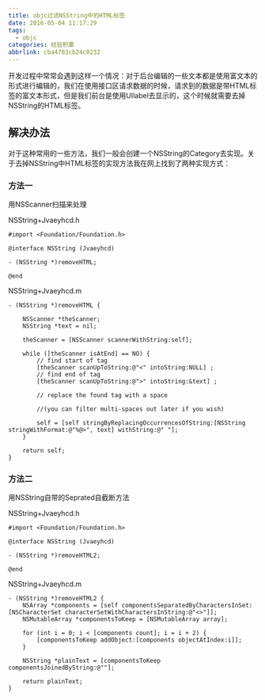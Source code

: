 ```yaml
---
title: objc过滤NSString中的HTML标签
date: 2016-05-04 11:17:29
tags:
  - objc
categories: 经验积累
abbrlink: cba4703cb24c0232
---
```


开发过程中常常会遇到这样一个情况：对于后台编辑的一些文本都是使用富文本的形式进行编辑的，我们在使用接口区请求数据的时候，请求到的数据是带HTML标签的富文本形式，但是我们前台是使用UIlabel去显示的，这个时候就需要去掉NSString的HTML标签。

## 解决办法

对于这种常用的一些方法，我们一般会创建一个NSString的Category去实现。关于去掉NSString中HTML标签的实现方法我在网上找到了两种实现方式：

### 方法一
用NSScanner扫描来处理

<!-- more -->

NSString+Jvaeyhcd.h
``` objc
#import <Foundation/Foundation.h>

@interface NSString (Jvaeyhcd)

- (NSString *)removeHTML;

@end
```

NSString+Jvaeyhcd.m
``` objc
- (NSString *)removeHTML {
    
    NSScanner *theScanner;
    NSString *text = nil;
    
    theScanner = [NSScanner scannerWithString:self];

    while ([theScanner isAtEnd] == NO) {
        // find start of tag
        [theScanner scanUpToString:@"<" intoString:NULL] ;
        // find end of tag
        [theScanner scanUpToString:@">" intoString:&text] ;
        
        // replace the found tag with a space
        
        //(you can filter multi-spaces out later if you wish)
        
        self = [self stringByReplacingOccurrencesOfString:[NSString stringWithFormat:@"%@>", text] withString:@" "];
    }
    
    return self;
}

```

### 方法二
用NSString自带的Seprated自截断方法

NSString+Jvaeyhcd.h
``` objc
#import <Foundation/Foundation.h>

@interface NSString (Jvaeyhcd)

- (NSString *)removeHTML2;

@end
```

NSString+Jvaeyhcd.m
``` objc
- (NSString *)removeHTML2 {
    NSArray *components = [self componentsSeparatedByCharactersInSet:[NSCharacterSet characterSetWithCharactersInString:@"<>"]];
    NSMutableArray *componentsToKeep = [NSMutableArray array];
    
    for (int i = 0; i < [components count]; i = i + 2) {
        [componentsToKeep addObject:[components objectAtIndex:i]];
    }
    
    NSString *plainText = [componentsToKeep componentsJoinedByString:@""];
    
    return plainText;
}
```